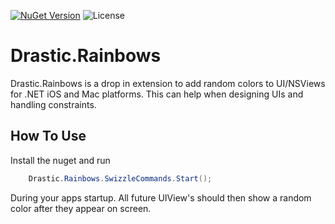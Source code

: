 [![NuGet Version](https://img.shields.io/nuget/v/Drastic.Rainbows.svg)](https://www.nuget.org/packages/Drastic.Rainbows/) ![License](https://img.shields.io/badge/License-MIT-blue.svg)

# Drastic.Rainbows

Drastic.Rainbows is a drop in extension to add random colors to UI/NSViews for .NET iOS and Mac platforms. This can help when designing UIs and handling constraints.

## How To Use

Install the nuget and run 

```c#
    Drastic.Rainbows.SwizzleCommands.Start();
```

During your apps startup. All future UIView's should then show a random color after they appear on screen.